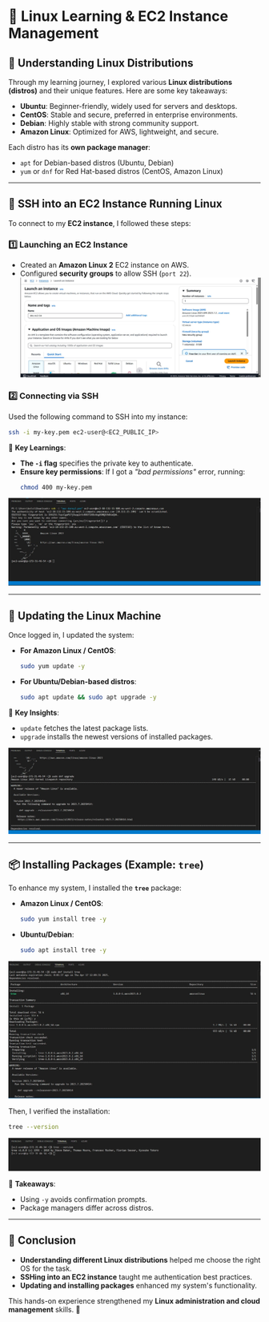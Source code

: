 # 🐧 Linux Learning & EC2 Instance Management

## 📌 Understanding Linux Distributions
Through my learning journey, I explored various **Linux distributions (distros)** and their unique features. Here are some key takeaways:

- **Ubuntu**: Beginner-friendly, widely used for servers and desktops.
- **CentOS**: Stable and secure, preferred in enterprise environments.
- **Debian**: Highly stable with strong community support.
- **Amazon Linux**: Optimized for AWS, lightweight, and secure.

Each distro has its **own package manager**:
- `apt` for Debian-based distros (Ubuntu, Debian)
- `yum` or `dnf` for Red Hat-based distros (CentOS, Amazon Linux)

---

## 🔐 SSH into an EC2 Instance Running Linux
To connect to my **EC2 instance**, I followed these steps:

### 1️⃣ Launching an EC2 Instance
- Created an **Amazon Linux 2** EC2 instance on AWS.
- Configured **security groups** to allow SSH (`port 22`).
![EC2](img/ec2-setup.jpg)
### 2️⃣ Connecting via SSH
Used the following command to SSH into my instance:
```sh
ssh -i my-key.pem ec2-user@<EC2_PUBLIC_IP>
```
📌 **Key Learnings**:
- **The `-i` flag** specifies the private key to authenticate.
- **Ensure key permissions**: If I got a *"bad permissions"* error, running:
  ```sh
  chmod 400 my-key.pem
  ```
![SSH](img/ssh-ec2.jpg)

---

## 🔄 Updating the Linux Machine
Once logged in, I updated the system:

- **For Amazon Linux / CentOS**:
  ```sh
  sudo yum update -y
  ```

- **For Ubuntu/Debian-based distros**:
  ```sh
  sudo apt update && sudo apt upgrade -y
  ```

📌 **Key Insights**:
- `update` fetches the latest package lists.
- `upgrade` installs the newest versions of installed packages.

![Update](img/ec2-ssh-update.jpg)

---

## 📦 Installing Packages (Example: `tree`)
To enhance my system, I installed the **`tree`** package:

- **Amazon Linux / CentOS**:
  ```sh
  sudo yum install tree -y
  ```

- **Ubuntu/Debian**:
  ```sh
  sudo apt install tree -y
  ```
![Install](img/ec2-ssh-tree-install.jpg)

Then, I verified the installation:
```sh
tree --version
```
![Tree](img/ec2-tree-version.jpg)

📌 **Takeaways**:
- Using `-y` avoids confirmation prompts.
- Package managers differ across distros.

---

## 🎯 Conclusion
- **Understanding different Linux distributions** helped me choose the right OS for the task.
- **SSHing into an EC2 instance** taught me authentication best practices.
- **Updating and installing packages** enhanced my system's functionality.

This hands-on experience strengthened my **Linux administration and cloud management** skills. 🚀

